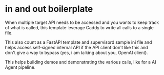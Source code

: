 in and out boilerplate
======================

When multiple target API needs to be accessed and you wants to keep track of what is called, this template leverage Caddy to write all calls to a single file.

This also count as a FastAPI template and supervisord sample ini file and helps access self-signed internal API if the API client don't like this and don't give a way to bypass (yes, i am talking about you, OpenAI client).

This helps building demos and demonstrating the various calls, like for a AI Agent pipeline.
